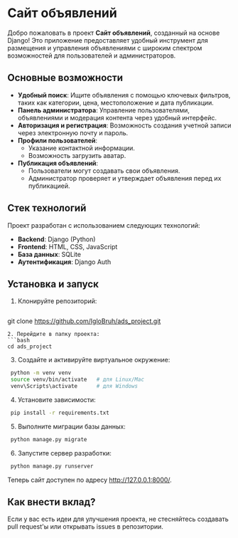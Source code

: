 # Сайт объявлений

Добро пожаловать в проект **Сайт объявлений**, созданный на основе Django! Это приложение предоставляет удобный инструмент для размещения и управления объявлениями с широким спектром возможностей для пользователей и администраторов.

## Основные возможности

- **Удобный поиск**: Ищите объявления с помощью ключевых фильтров, таких как категории, цена, местоположение и дата публикации.
- **Панель администратора**: Управление пользователями, объявлениями и модерация контента через удобный интерфейс.
- **Авторизация и регистрация**: Возможность создания учетной записи через электронную почту и пароль.
- **Профили пользователей**:
  - Указание контактной информации.
  - Возможность загрузить аватар.
- **Публикация объявлений**:
  - Пользователи могут создавать свои объявления.
  - Администратор проверяет и утверждает объявления перед их публикацией.

## Стек технологий

Проект разработан с использованием следующих технологий:
- **Backend**: Django (Python)
- **Frontend**: HTML, CSS, JavaScript
- **База данных**: SQLite 
- **Аутентификация**: Django Auth

## Установка и запуск

1. Клонируйте репозиторий:
   ```bash
  git clone https://github.com/IgloBruh/ads_project.git
  ```
2. Перейдите в папку проекта:
  ```bash
  cd ads_project
  ```
3. Создайте и активируйте виртуальное окружение:
  ```bash
   python -m venv venv
   source venv/bin/activate   # для Linux/Mac
   venv\Scripts\activate      # для Windows
  ```
4. Установите зависимости:
  ```bash
   pip install -r requirements.txt
  ```
5. Выполните миграции базы данных:
  ```bash
   python manage.py migrate
  ```
6. Запустите сервер разработки:
  ```bash
   python manage.py runserver
  ```
   
Теперь сайт доступен по адресу http://127.0.0.1:8000/.

## Как внести вклад?

Если у вас есть идеи для улучшения проекта, не стесняйтесь создавать pull request'ы или открывать issues в репозитории.
